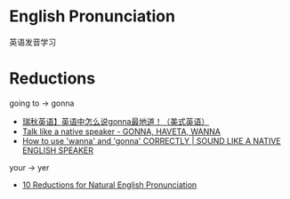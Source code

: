 # English Pronunciation
英语发音学习

# Reductions

going to -> gonna
- [瑞秋英语】英语中怎么说gonna最地道！（美式英语）](https://www.bilibili.com/video/BV1TX4y137tj/?vd_source=97d21b54b1bd39149fda96cfabf48240)
- [Talk like a native speaker - GONNA, HAVETA, WANNA](https://www.youtube.com/watch?v=IJPdR7Kbl9k)
- [How to use 'wanna' and 'gonna' CORRECTLY | SOUND LIKE A NATIVE ENGLISH SPEAKER](https://www.youtube.com/watch?v=0-1tv3Xf5u4)

your -> yer
- [10 Reductions for Natural English Pronunciation](https://www.youtube.com/watch?v=88mANqggaBk)
